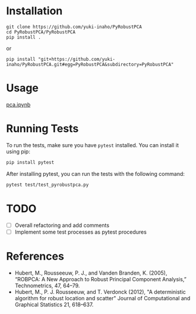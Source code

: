# Installation

```
git clone https://github.com/yuki-inaho/PyRobustPCA
cd PyRobustPCA/PyRobustPCA
pip install .
```

or

```
pip install "git+https://github.com/yuki-inaho/PyRobustPCA.git#egg=PyRobustPCA&subdirectory=PyRobustPCA"
```

# Usage

[pca.ipynb](https://github.com/yuki-inaho/PyRobustPCA/blob/main/example/pca.ipynb)

# Running Tests

To run the tests, make sure you have `pytest` installed. You can install it using pip:

```bash
pip install pytest
```

After installing pytest, you can run the tests with the following command:

```bash
pytest test/test_pyrobustpca.py
```

# TODO

- [ ] Overall refactoring and add comments
- [ ] Implement some test processes as pytest procedures

# References

- Hubert, M., Rousseeuw, P. J., and Vanden Branden, K. (2005), “ROBPCA: A New Approach to
  Robust Principal Component Analysis,” Technometrics, 47, 64–79.
- Hubert, M., P. J. Rousseeuw, and T. Verdonck (2012), "A deterministic
  algorithm for robust location and scatter" Journal of Computational and
  Graphical Statistics 21, 618–637.
